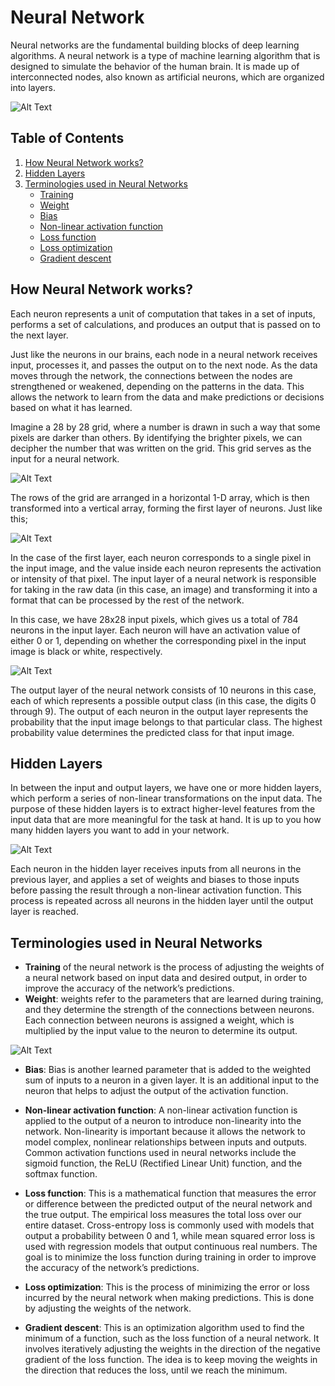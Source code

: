 # Neural Network

Neural networks are the fundamental building blocks of deep learning algorithms. A neural network is a type of machine learning algorithm that is designed to simulate the behavior of the human brain. It is made up of interconnected nodes, also known as artificial neurons, which are organized into layers.

![Alt Text](https://miro.medium.com/v2/resize:fit:1400/format:webp/1*dVU2SuYaw6dZWYHnt2y13Q.png)

## Table of Contents

1. [How Neural Network works?](#how-neural-network-works)
2. [Hidden Layers](#hidden-layers)
3. [Terminologies used in Neural Networks](#terminologies-used-in-neural-networks)
   - [Training](#training)
   - [Weight](#weight)
   - [Bias](#bias)
   - [Non-linear activation function](#non-linear-activation-function)
   - [Loss function](#loss-function)
   - [Loss optimization](#loss-optimization)
   - [Gradient descent](#gradient-descent)

## How Neural Network works?

Each neuron represents a unit of computation that takes in a set of inputs, performs a set of calculations, and produces an output that is passed on to the next layer.

Just like the neurons in our brains, each node in a neural network receives input, processes it, and passes the output on to the next node. As the data moves through the network, the connections between the nodes are strengthened or weakened, depending on the patterns in the data. This allows the network to learn from the data and make predictions or decisions based on what it has learned.

Imagine a 28 by 28 grid, where a number is drawn in such a way that some pixels are darker than others. By identifying the brighter pixels, we can decipher the number that was written on the grid. This grid serves as the input for a neural network.

![Alt Text](https://3b1b-posts.us-east-1.linodeobjects.com/content/lessons/2017/neural-networks/pixel-values.png)

The rows of the grid are arranged in a horizontal 1-D array, which is then transformed into a vertical array, forming the first layer of neurons. Just like this;

![Alt Text](https://miro.medium.com/v2/resize:fit:640/format:webp/1*PPOrlyeO7fnWo_sXeFTTMg.gif)

In the case of the first layer, each neuron corresponds to a single pixel in the input image, and the value inside each neuron represents the activation or intensity of that pixel. The input layer of a neural network is responsible for taking in the raw data (in this case, an image) and transforming it into a format that can be processed by the rest of the network.

In this case, we have 28x28 input pixels, which gives us a total of 784 neurons in the input layer. Each neuron will have an activation value of either 0 or 1, depending on whether the corresponding pixel in the input image is black or white, respectively.

![Alt Text](https://miro.medium.com/v2/resize:fit:640/format:webp/0*AU1wW2CnRFWAd1am.gif)

The output layer of the neural network consists of 10 neurons in this case, each of which represents a possible output class (in this case, the digits 0 through 9). The output of each neuron in the output layer represents the probability that the input image belongs to that particular class. The highest probability value determines the predicted class for that input image.

## Hidden Layers

In between the input and output layers, we have one or more hidden layers, which perform a series of non-linear transformations on the input data. The purpose of these hidden layers is to extract higher-level features from the input data that are more meaningful for the task at hand. It is up to you how many hidden layers you want to add in your network.

![Alt Text](https://miro.medium.com/v2/resize:fit:640/format:webp/0*_oLtMBUfvBANOk5-.gif)

Each neuron in the hidden layer receives inputs from all neurons in the previous layer, and applies a set of weights and biases to those inputs before passing the result through a non-linear activation function. This process is repeated across all neurons in the hidden layer until the output layer is reached.

## Terminologies used in Neural Networks

- **Training** of the neural network is the process of adjusting the weights of a neural network based on input data and desired output, in order to improve the accuracy of the network’s predictions.
- **Weight**: weights refer to the parameters that are learned during training, and they determine the strength of the connections between neurons. Each connection between neurons is assigned a weight, which is multiplied by the input value to the neuron to determine its output.

![Alt Text](https://miro.medium.com/v2/resize:fit:640/format:webp/1*w1w091o_Cwdk0t_UvHApyQ.png)

- **Bias**: Bias is another learned parameter that is added to the weighted sum of inputs to a neuron in a given layer. It is an additional input to the neuron that helps to adjust the output of the activation function.
- **Non-linear activation function**: A non-linear activation function is applied to the output of a neuron to introduce non-linearity into the network. Non-linearity is important because it allows the network to model complex, nonlinear relationships between inputs and outputs. Common activation functions used in neural networks include the sigmoid function, the ReLU (Rectified Linear Unit) function, and the softmax function.

- **Loss function**: This is a mathematical function that measures the error or difference between the predicted output of the neural network and the true output. The empirical loss measures the total loss over our entire dataset. Cross-entropy loss is commonly used with models that output a probability between 0 and 1, while mean squared error loss is used with regression models that output continuous real numbers. The goal is to minimize the loss function during training in order to improve the accuracy of the network’s predictions.

- **Loss optimization**: This is the process of minimizing the error or loss incurred by the neural network when making predictions. This is done by adjusting the weights of the network.
- **Gradient descent**: This is an optimization algorithm used to find the minimum of a function, such as the loss function of a neural network. It involves iteratively adjusting the weights in the direction of the negative gradient of the loss function. The idea is to keep moving the weights in the direction that reduces the loss, until we reach the minimum.
